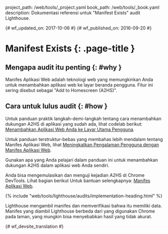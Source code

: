 project_path: /web/tools/_project.yaml
book_path: /web/tools/_book.yaml
description: Dokumentasi referensi untuk "Manifest Exists" audit Lighthouse.

{# wf_updated_on: 2017-10-06 #}
{# wf_published_on: 2016-09-20 #}

# Manifest Exists  {: .page-title }

## Mengapa audit itu penting {: #why }

Manifes Aplikasi Web adalah teknologi web yang memungkinkan Anda untuk menambahkan aplikasi web
ke layar beranda pengguna. Fitur ini sering disebut sebagai "Add to
Homescreen (A2HS)".

## Cara untuk lulus audit {: #how }

Untuk panduan praktik langkah-demi-langkah tentang cara menambahkan dukungan A2HS di
aplikasi yang sudah ada, lihat codelab berikut: [Menambahkan Aplikasi Web Anda ke
Layar Utama Pengguna](https://codelabs.developers.google.com/codelabs/add-to-home-screen).

Untuk panduan terstruktur-bebas yang membahas lebih mendalam tentang Manifes
Aplikasi Web, lihat [Meningkatkan Pengalaman Pengguna dengan Manifes
Aplikasi Web](/web/fundamentals/web-app-manifest).

Gunakan apa yang Anda pelajari dalam panduan ini untuk menambahkan dukungan A2HS dalam
aplikasi web Anda sendiri.

Anda bisa mengemulasikan dan menguji kejadian A2HS di Chrome DevTools. Lihat bagian
berikut Untuk bantuan selengkapnya: [Manifes
Aplikasi Web](/web/tools/chrome-devtools/debug/progressive-web-apps/#manifest).

{% include "web/tools/lighthouse/audits/implementation-heading.html" %}

Lighthouse mengambil manifes dan memverifikasi bahwa itu memiliki data. Manifes yang diambil
Lighthouse berbeda dari yang digunakan Chrome pada laman, yang
mungkin bisa menyebabkan hasil yang tidak akurat.


{# wf_devsite_translation #}
